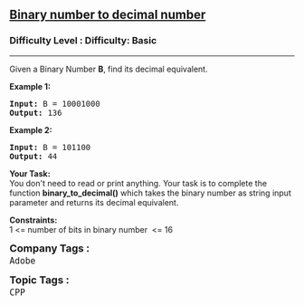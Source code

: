 <h2><a href="https://www.geeksforgeeks.org/problems/binary-number-to-decimal-number3525/1">Binary number to decimal number</a></h2><h3>Difficulty Level : Difficulty: Basic</h3><hr><div class="problems_problem_content__Xm_eO"><p>Given a Binary Number <strong>B</strong>, find its decimal equivalent.</p>
<p><strong>Example 1:</strong></p>
<pre><strong>Input: </strong>B = 10001000
<strong>Output: </strong>136
</pre>
<p><strong>Example 2:</strong></p>
<pre><strong>Input: </strong>B = 101100
<strong>Output: </strong>44
</pre>
<p><strong>Your Task:</strong><br>You don't need to read or print anything. Your task is to complete the function&nbsp;<strong>binary_to_decimal()</strong> which takes the binary number as string input parameter and returns its decimal equivalent.&nbsp;</p>
<p><strong>Constraints:</strong><br>1 &lt;= number of bits in binary number&nbsp;&nbsp;&lt;= 16</p></div><p><span style=font-size:18px><strong>Company Tags : </strong><br><code>Adobe</code>&nbsp;<br><p><span style=font-size:18px><strong>Topic Tags : </strong><br><code>CPP</code>&nbsp;